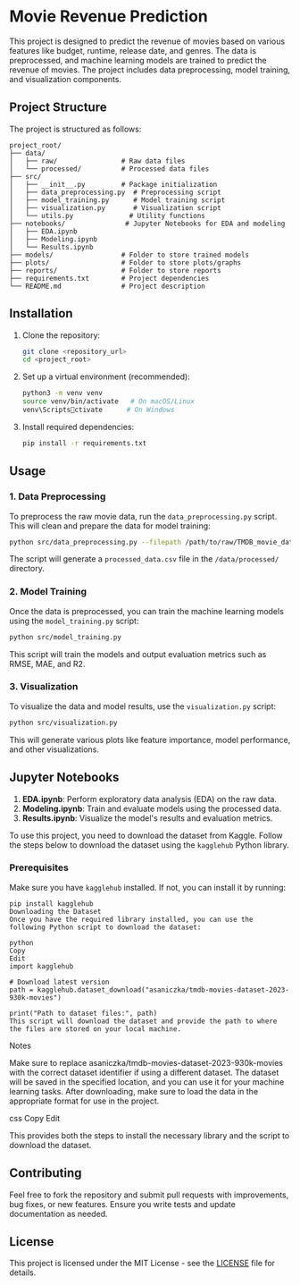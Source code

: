 
# Movie Revenue Prediction

This project is designed to predict the revenue of movies based on various features like budget, runtime, release date, and genres. The data is preprocessed, and machine learning models are trained to predict the revenue of movies. The project includes data preprocessing, model training, and visualization components.

## Project Structure

The project is structured as follows:

```
project_root/
├── data/
│   ├── raw/                # Raw data files
│   └── processed/          # Processed data files
├── src/
│   ├── __init__.py         # Package initialization
│   ├── data_preprocessing.py  # Preprocessing script
│   ├── model_training.py      # Model training script
│   ├── visualization.py       # Visualization script
│   └── utils.py              # Utility functions
├── notebooks/               # Jupyter Notebooks for EDA and modeling
│   ├── EDA.ipynb
│   ├── Modeling.ipynb
│   └── Results.ipynb
├── models/                 # Folder to store trained models
├── plots/                  # Folder to store plots/graphs
├── reports/                # Folder to store reports
├── requirements.txt        # Project dependencies
└── README.md               # Project description
```

## Installation

1. Clone the repository:
   ```bash
   git clone <repository_url>
   cd <project_root>
   ```

2. Set up a virtual environment (recommended):
   ```bash
   python3 -m venv venv
   source venv/bin/activate   # On macOS/Linux
   venv\Scriptsctivate      # On Windows
   ```

3. Install required dependencies:
   ```bash
   pip install -r requirements.txt
   ```

## Usage

### 1. Data Preprocessing

To preprocess the raw movie data, run the `data_preprocessing.py` script. This will clean and prepare the data for model training:

```bash
python src/data_preprocessing.py --filepath /path/to/raw/TMDB_movie_dataset_v11.csv
```

The script will generate a `processed_data.csv` file in the `/data/processed/` directory.

### 2. Model Training

Once the data is preprocessed, you can train the machine learning models using the `model_training.py` script:

```bash
python src/model_training.py
```

This script will train the models and output evaluation metrics such as RMSE, MAE, and R2.

### 3. Visualization

To visualize the data and model results, use the `visualization.py` script:

```bash
python src/visualization.py
```

This will generate various plots like feature importance, model performance, and other visualizations.

## Jupyter Notebooks

1. **EDA.ipynb**: Perform exploratory data analysis (EDA) on the raw data.
2. **Modeling.ipynb**: Train and evaluate models using the processed data.
3. **Results.ipynb**: Visualize the model's results and evaluation metrics.


To use this project, you need to download the dataset from Kaggle. Follow the steps below to download the dataset using the `kagglehub` Python library.

### Prerequisites

Make sure you have `kagglehub` installed. If not, you can install it by running:

```
pip install kagglehub
Downloading the Dataset
Once you have the required library installed, you can use the following Python script to download the dataset:

python
Copy
Edit
import kagglehub

# Download latest version
path = kagglehub.dataset_download("asaniczka/tmdb-movies-dataset-2023-930k-movies")

print("Path to dataset files:", path)
This script will download the dataset and provide the path to where the files are stored on your local machine.
```

Notes

Make sure to replace asaniczka/tmdb-movies-dataset-2023-930k-movies with the correct dataset identifier if using a different dataset.
The dataset will be saved in the specified location, and you can use it for your machine learning tasks.
After downloading, make sure to load the data in the appropriate format for use in the project.

css
Copy
Edit

This provides both the steps to install the necessary library and the script to download the dataset.

## Contributing

Feel free to fork the repository and submit pull requests with improvements, bug fixes, or new features. Ensure you write tests and update documentation as needed.

## License

This project is licensed under the MIT License - see the [LICENSE](LICENSE) file for details.
